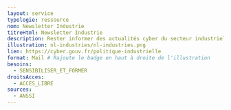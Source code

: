 ```yaml
---
layout: service
typologie: ressource
nom: Newsletter Industrie
titreHtml: Newsletter Industrie
description: Rester informer des actualités cyber du secteur industriel. Destinée aux personnes qui conçoivent des solutions cyber.
illustration: nl-industries/nl-industries.png
lien: https://cyber.gouv.fr/politique-industrielle
format: Mail # Rajoute le badge en haut à droite de l'illustration
besoins:
  - SENSIBILISER_ET_FORMER
droitsAcces:
  - ACCES_LIBRE
sources:
  - ANSSI
---
```

